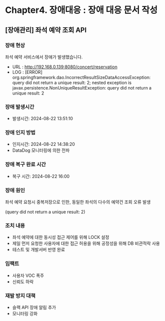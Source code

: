 # Chapter4. 장애대응 : 장애 대응 문서 작성

## [장애관리] 좌석 예약 조회 API 

### 장애 현상
좌석 예약 서비스에서 장애가 발생했습니다.

- URL : http://192.168.0.139:8080/concert/reservation
- LOG : [ERROR] org.springframework.dao.IncorrectResultSizeDataAccessException: query did not return a unique result: 2; nested exception is javax.persistence.NonUniqueResultException: query did not return a unique result: 2

### 장애 발생시간
- 발생시간: 2024-08-22 13:51:10

### 장애 인지 방법
- 인지시간: 2024-08-22 14:38:20
- DataDog 모니터링에 의한 전파

### 장애 복구 완료 시간
- 복구 시간: 2024-08-22 16:00

### 장애 원인
좌석 예약 요청시 중복저장으로 인한, 동일한 좌석의 다수의 예약건 조회 오류 발생

(query did not return a unique result: 2)

### 조치 내용
- 좌석 예약에 대한 동시성 접근 제어를 위해 LOCK 설정
- 제일 먼저 요청한 사용자에 대한 접근 허용을 위해 공정성을 위해 DB 비관적락 사용
- 테스트 및 개발서버 반영 완료

### 임팩트
- 사용자 VOC 폭주
- 신뢰도 하락

### 재발 방지 대책
- 슬랙 API 장애 알림 추가
- 모니터링 강화

